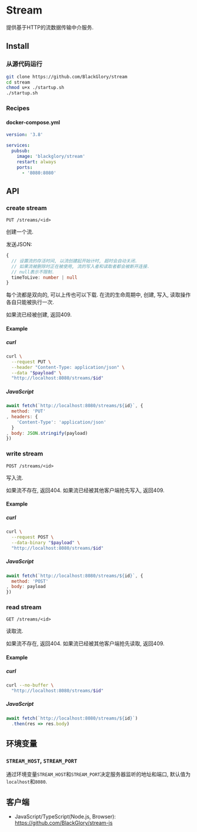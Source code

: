 # Stream
提供基于HTTP的流数据传输中介服务.

## Install
### 从源代码运行
```sh
git clone https://github.com/BlackGlory/stream
cd stream
chmod u+x ./startup.sh
./startup.sh
```

### Recipes
#### docker-compose.yml
```yaml
version: '3.8'

services:
  pubsub:
    image: 'blackglory/stream'
    restart: always
    ports:
      - '8080:8080'
```

## API
### create stream
`PUT /streams/<id>`

创建一个流.

发送JSON:
```ts
{
  // 设置流的存活时间, 以流创建起开始计时, 超时会自动关闭.
  // 如果流被删除时正在被使用, 流的写入者和读取者都会被断开连接.
  // null表示不限制.
  timeToLive: number | null
}
```

每个流都是双向的, 可以上传也可以下载.
在流的生命周期中, 创建, 写入, 读取操作各自只能被执行一次.

如果流已经被创建, 返回409.

#### Example
##### curl
```sh
curl \
  --request PUT \
  --header "Content-Type: application/json" \
  --data "$payload" \
  "http://localhost:8080/streams/$id"
```

##### JavaScript
```js
await fetch(`http://localhost:8080/streams/${id}`, {
  method: 'PUT'
, headers: {
    'Content-Type': 'application/json'
  }
, body: JSON.stringify(payload)
})
```

### write stream
`POST /streams/<id>`

写入流.

如果流不存在, 返回404.
如果流已经被其他客户端抢先写入, 返回409.

#### Example
##### curl
```sh
curl \
  --request POST \
  --data-binary "$payload" \
  "http://localhost:8080/streams/$id"
```

##### JavaScript
```js
await fetch(`http://localhost:8080/streams/${id}`, {
  method: 'POST'
, body: payload
})
```

### read stream
`GET /streams/<id>`

读取流.

如果流不存在, 返回404.
如果流已经被其他客户端抢先读取, 返回409.

#### Example
##### curl
```sh
curl --no-buffer \
  "http://localhost:8080/streams/$id"
```

##### JavaScript
```js
await fetch(`http://localhost:8080/streams/${id}`)
  .then(res => res.body)
```

## 环境变量
### `STREAM_HOST`, `STREAM_PORT`
通过环境变量`STREAM_HOST`和`STREAM_PORT`决定服务器监听的地址和端口,
默认值为`localhost`和`8080`.

## 客户端
- JavaScript/TypeScript(Node.js, Browser): <https://github.com/BlackGlory/stream-js>
